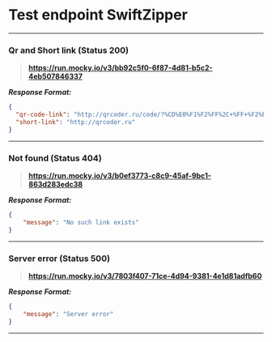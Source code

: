 # Test endpoint SwiftZipper

---

### Qr and Short link (Status 200)

> **https://run.mocky.io/v3/bb92c5f0-6f87-4d81-b5c2-4eb507846337** 

___Response Format:___

```JSON
{
  "qr-code-link": "http://qrcoder.ru/code/?%CD%E0%F1%F2%FF%2C+%FF+%F2%E5%E1%FF+%EB%FE%E1%EB%FE%21&6&0",
  "short-link": "http://qrcoder.ru"
}
```

---


### Not found (Status 404)

> **https://run.mocky.io/v3/b0ef3773-c8c9-45af-9bc1-863d283edc38** 

___Response Format:___

```JSON
{
	"message": "No such link exists"
}
```

---

### Server error (Status 500)

> **https://run.mocky.io/v3/7803f407-71ce-4d94-9381-4e1d81adfb60** 

___Response Format:___

```JSON
{
	"message": "Server error"
}
```

---
